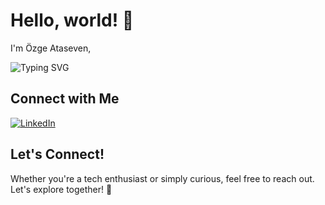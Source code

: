 # Hello, world! 👋

I'm Özge Ataseven, 

<img src="https://readme-typing-svg.demolab.com?font=Noto+Sans&size=17&duration=3000&pause=1000&color=92D38A&width=250&height=30&lines=%F0%9F%91%BD+I+code+anything+I+want." alt="Typing SVG" style="max-width: 100%;">

## Connect with Me

[![LinkedIn](https://img.shields.io/badge/-LinkedIn-0077B5?style=for-the-badge&logo=Linkedin&logoColor=white)](https://uk.linkedin.com/in/ozge-ataseven-ozdol)


## Let's Connect!
Whether you're a tech enthusiast or simply curious, feel free to reach out. Let's explore together! 🥳
